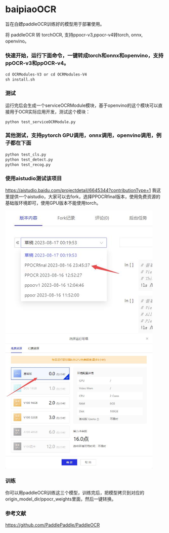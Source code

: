 # baipiaoOCR

旨在白嫖paddleOCR训练好的模型用于部署使用。

将 paddleOCR 转 torchOCR, 支持ppocr-v3,ppocr-v4转torch, onnx, openvino。

### 快速开始，运行下面命令，一键转成torch和onnx和openvino，支持ppOCR-v3和ppOCR-v4。

```
cd OCRModules-V3 or cd OCRModules-V4
sh install.sh
```

### 测试

运行完后会生成一个serviceOCRModule模块，基于openvino的这个模块可以直接用于OCR实际应用开发，测试这个模块：
```
python test_serviceOCRModule.py
```

### 其他测试，支持pytorch GPU调用，onnx调用，openvino调用，例子都在下面
```
python test_cls.py
python test_detect.py
python test_recog.py
```
### 使用aistudio测试该项目
https://aistudio.baidu.com/projectdetail/6645344?contributionType=1
我这里提供一个aistudio，大家可以去fork，选择PPOCRfinal版本，使用免费资源的基础版环境即可，使用GPU版本不能使用torch。

<img src="./doc/aistudio1.jpg" width=465 height=387 />
<img src="./doc/aistudio2.jpg" width=465 height=425 />

### 训练

你可以用paddleOCR训练这三个模型，训练完后，把模型拷贝到对应的origin_model_dir/ppocr_weights里面，然后一键转换。

### 参考文献

https://github.com/PaddlePaddle/PaddleOCR